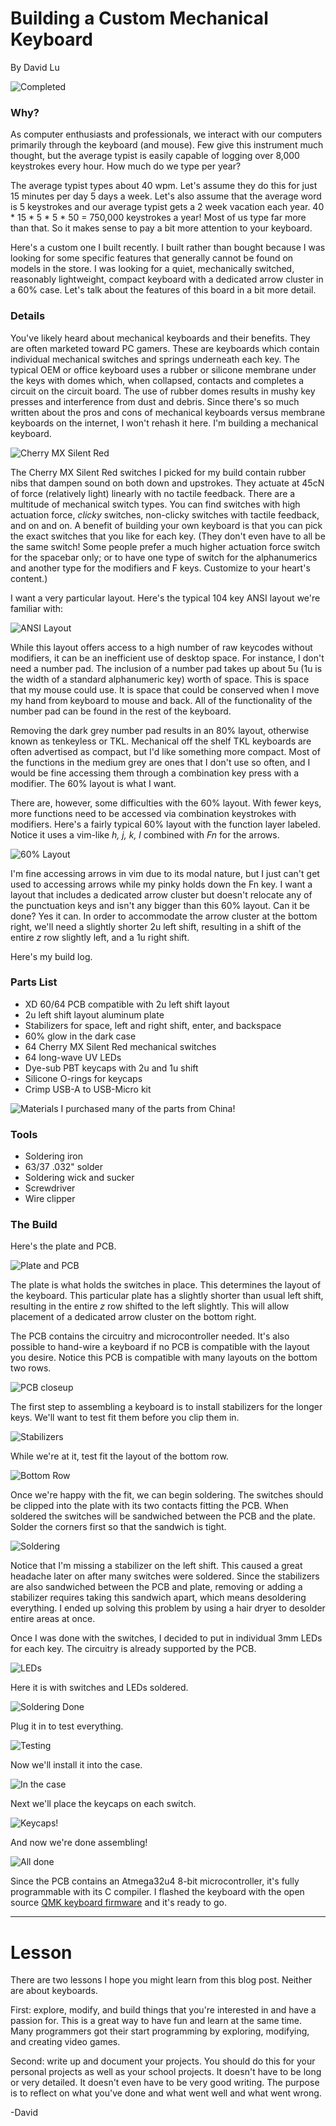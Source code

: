 Building a Custom Mechanical Keyboard
=======
By David Lu

![Completed](DustCover.jpg)

### Why?
As computer enthusiasts and professionals, we interact with our computers primarily through the  keyboard (and mouse). Few give this instrument much thought, but the average typist is easily capable of logging over 8,000 keystrokes every hour. How much do we type per year?

The average typist types about 40 wpm. Let's assume they do this for just 15 minutes per day 5 days a week. Let's also assume that the average word is 5 keystrokes and our average typist gets a 2 week vacation each year. 40 * 15 * 5 * 5 * 50 = 750,000 keystrokes a year! Most of us type far more than that. So it makes sense to pay a bit more attention to your keyboard.

Here's a custom one I built recently. I built rather than bought because I was looking for some specific features that generally cannot be found on models in the store. I was looking for a quiet, mechanically switched, reasonably lightweight, compact keyboard with a dedicated arrow cluster in a 60% case. Let's talk about the features of this board in a bit more detail.


### Details
You've likely heard about mechanical keyboards and their benefits. They are often marketed toward PC gamers. These are keyboards which contain individual mechanical switches and springs underneath each key. The typical OEM or office keyboard uses a rubber or silicone membrane under the keys with domes which, when collapsed, contacts and completes a circuit on the circuit board. The use of rubber domes results in mushy key presses and interference from dust and debris. Since there's so much written about the pros and cons of mechanical keyboards versus membrane keyboards on the internet, I won't rehash it here. I'm building a mechanical keyboard.

![Cherry MX Silent Red](SilentRed.gif)

The Cherry MX Silent Red switches I picked for my build contain rubber nibs that dampen sound on both down and upstrokes. They actuate at 45cN of force (relatively light) linearly with no tactile feedback. There are a multitude of mechanical switch types. You can find switches with high actuation force, *clicky* switches, non-clicky switches with tactile feedback, and on and on. A benefit of building your own keyboard is that you can pick the exact switches that you like for each key. (They don't even have to all be the same switch! Some people prefer a much higher actuation force switch for the spacebar only; or to have one type of switch for the alphanumerics and another type for the modifiers and F keys. Customize to your heart's content.)

I want a very particular layout. Here's the typical 104 key ANSI layout we're familiar with:

 ![ANSI Layout](SizeCompare.png)

While this layout offers access to a high number of raw keycodes without modifiers, it can be an inefficient use of desktop space. For instance, I don't need a number pad. The inclusion of a number pad takes up about 5u (1u is the width of a standard alphanumeric key) worth of space. This is space that my mouse could use. It is space that could be conserved when I move my hand from keyboard to mouse and back. All of the functionality of the number pad can be found in the rest of the keyboard.

Removing the dark grey number pad results in an 80% layout, otherwise known as tenkeyless or TKL. Mechanical off the shelf TKL keyboards are often advertised as compact, but I'd like something more compact. Most of the functions in the medium grey are ones that I don't use so often, and I would be fine accessing them through a combination key press with a modifier. The 60% layout is what I want.

There are, however, some difficulties with the 60% layout. With fewer keys, more functions need to be accessed via combination keystrokes with modifiers. Here's a fairly typical 60% layout with the function layer labeled. Notice it uses a vim-like *h, j, k, l* combined with *Fn* for the arrows.

![60% Layout](Pok3rLayout.png)

I'm fine accessing arrows in vim due to its modal nature, but I just can't get used to accessing arrows while my pinky holds down the Fn key. I want a layout that includes a dedicated arrow cluster but doesn't relocate any of the punctuation keys and isn't any bigger than this 60% layout. Can it be done? Yes it can. In order to accommodate the arrow cluster at the bottom right, we'll need a slightly shorter 2u left shift, resulting in a shift of the entire *z* row slightly left, and a 1u right shift.

Here's my build log.
<br>

### Parts List
* XD 60/64 PCB compatible with 2u left shift layout
* 2u left shift layout aluminum plate
* Stabilizers for space, left and right shift, enter, and backspace
* 60% glow in the dark case
* 64 Cherry MX Silent Red mechanical switches
* 64 long-wave UV LEDs
* Dye-sub PBT keycaps with 2u and 1u shift
* Silicone O-rings for keycaps
* Crimp USB-A to USB-Micro kit

![Materials](Materials.jpg)
I purchased many of the parts from China!

### Tools
* Soldering iron
* 63/37 .032" solder
* Soldering wick and sucker
* Screwdriver
* Wire clipper

### The Build

Here's the plate and PCB.

![Plate and PCB](PlatePCB.jpg)

The plate is what holds the switches in place. This determines the layout of the keyboard. This particular plate has a slightly shorter than usual left shift, resulting in the entire *z* row shifted to the left slightly. This will allow placement of a dedicated arrow cluster on the bottom right.

The PCB contains the circuitry and microcontroller needed. It's also possible to hand-wire a keyboard if no PCB is compatible with the layout you desire. Notice this PCB is compatible with many layouts on the bottom two rows.

![PCB closeup](PCBclose.jpg)

The first step to assembling a keyboard is to install stabilizers for the longer keys. We'll want to test fit them before you clip them in.

![Stabilizers](Stabs.jpg)

While we're at it, test fit the layout of the bottom row.

![Bottom Row](BottomRow.jpg)

Once we're happy with the fit, we can begin soldering. The switches should be clipped into the plate with its two contacts fitting the PCB. When soldered the switches will be sandwiched between the PCB and the plate. Solder the corners first so that the sandwich is tight.

![Soldering](Soldering.jpg)

Notice that I'm missing a stabilizer on the left shift. This caused a great headache later on after many switches were soldered. Since the stabilizers are also sandwiched between the PCB and plate, removing or adding a stabilizer requires taking this sandwich apart, which means desoldering everything. I ended up solving this problem by using a hair dryer to desolder entire areas at once.

Once I was done with the switches, I decided to put in individual 3mm LEDs for each key. The circuitry is already supported by the PCB.

![LEDs](LEDleads.jpg)

Here it is with switches and LEDs soldered.

![Soldering Done](Switches.jpg)

Plug it in to test everything.

![Testing](Lights.jpg)

Now we'll install it into the case.

![In the case](InCase.jpg)

Next we'll place the keycaps on each switch.

![Keycaps!](Keycaps.jpg)

And now we're done assembling!

![All done](AllDone.jpg)

Since the PCB contains an Atmega32u4 8-bit microcontroller, it's fully programmable with its C compiler. I flashed the keyboard with the open source [QMK keyboard firmware](https://github.com/qmk/qmk_firmware) and it's ready to go.

-------

Lesson
=======

There are two lessons I hope you might learn from this blog post. Neither are about keyboards.

First: explore, modify, and build things that you're interested in and have a passion for. This is a great way to have fun and learn at the same time. Many programmers got their start programming by exploring, modifying, and creating video games.

Second: write up and document your projects. You should do this for your personal projects as well as your school projects. It doesn't have to be long or very detailed. It doesn't even have to be very good writing. The purpose is to reflect on what you've done and what went well and what went wrong.

-David
